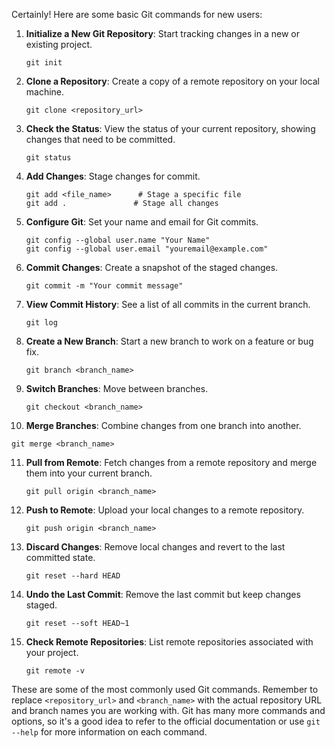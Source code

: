 Certainly! Here are some basic Git commands for new users:

1. **Initialize a New Git Repository**: Start tracking changes in a new or existing project.
   ```
   git init
   ```

2. **Clone a Repository**: Create a copy of a remote repository on your local machine.
   ```
   git clone <repository_url>
   ```

3. **Check the Status**: View the status of your current repository, showing changes that need to be committed.
   ```
   git status
   ```

4. **Add Changes**: Stage changes for commit.
   ```
   git add <file_name>      # Stage a specific file
   git add .               # Stage all changes
   ```
   
5. **Configure Git**: Set your name and email for Git commits.
    ```
    git config --global user.name "Your Name"
    git config --global user.email "youremail@example.com"
    ```

6. **Commit Changes**: Create a snapshot of the staged changes.
   ```
   git commit -m "Your commit message"
   ```

7. **View Commit History**: See a list of all commits in the current branch.
   ```
   git log
   ```

8. **Create a New Branch**: Start a new branch to work on a feature or bug fix.
   ```
   git branch <branch_name>
   ```

9. **Switch Branches**: Move between branches.
   ```
   git checkout <branch_name>
   ```

10. **Merge Branches**: Combine changes from one branch into another.
   ```
   git merge <branch_name>
   ```

11. **Pull from Remote**: Fetch changes from a remote repository and merge them into your current branch.
    ```
    git pull origin <branch_name>
    ```

12. **Push to Remote**: Upload your local changes to a remote repository.
    ```
    git push origin <branch_name>
    ```

13. **Discard Changes**: Remove local changes and revert to the last committed state.
    ```
    git reset --hard HEAD
    ```

14. **Undo the Last Commit**: Remove the last commit but keep changes staged.
    ```
    git reset --soft HEAD~1
    ```

15. **Check Remote Repositories**: List remote repositories associated with your project.
    ```
    git remote -v
    ```


These are some of the most commonly used Git commands. Remember to replace `<repository_url>` and `<branch_name>` with the actual repository URL and branch names you are working with. Git has many more commands and options, so it's a good idea to refer to the official documentation or use `git --help` for more information on each command.
